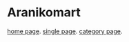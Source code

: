 # Aranikomart

[home page](https://anjitpariyar.github.io/aranikomart/dist/html/).
[single page](https://anjitpariyar.github.io/aranikomart/dist/html/single-page).
[category page](https://anjitpariyar.github.io/aranikomart/dist/html/category).
